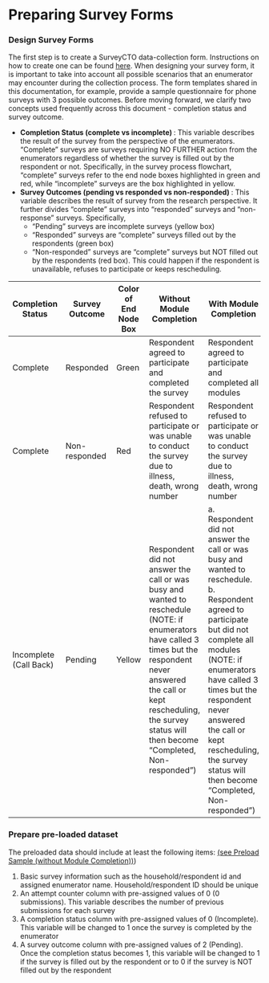 # Preparing Survey Forms

### Design Survey Forms
The first step is to create a SurveyCTO data-collection form. Instructions on how to create one can be found [here](https://docs.surveycto.com/02-designing-forms/01-core-concepts/). When designing your survey form, it is important to take into account all possible scenarios that an enumerator may encounter during the collection process. The form templates shared in this documentation, for example, provide a sample questionnaire for phone surveys with 3 possible outcomes. Before moving forward, we clarify two concepts used frequently across this document - completion status and survey outcome.
  - <b> Completion Status (complete vs incomplete) </b>: This variable describes the result of the survey from the perspective of the enumerators. “Complete” surveys are surveys requiring NO FURTHER action from the enumerators regardless of whether the survey is filled out by the respondent or not. Specifically, in the survey process flowchart, “complete” surveys refer to the end node boxes highlighted in green and red, while “incomplete” surveys are the box highlighted in yellow.
  - <b> Survey Outcomes (pending vs responded vs non-responded) </b>: This variable describes the result of survey from the research perspective. It further divides “complete” surveys into “responded” surveys and “non-response” surveys.  Specifically,
    - “Pending” surveys are incomplete surveys (yellow box)
    - “Responded” surveys are “complete” surveys filled out by the respondents (green box)
    - “Non-responded” surveys are “complete” surveys but NOT filled out by the respondents (red box). This could happen if the respondent is unavailable, refuses to participate or keeps rescheduling.


  | Completion Status | Survey Outcome  | Color of End Node Box |Without Module Completion | With Module Completion|
  | ------------- | ------------- | ------------ | ------------ | ------------ |
  | Complete | Responded | Green | Respondent agreed to participate and completed the survey | Respondent agreed to participate and completed all modules |
  | Complete | Non-responded | Red | Respondent refused to participate or was unable to conduct the survey due to illness, death, wrong number |Respondent refused to participate or was unable to conduct the survey due to illness, death, wrong number |
  | Incomplete (Call Back) | Pending | Yellow | Respondent did not answer the call or was busy and wanted to reschedule   (NOTE: if enumerators have called 3 times but the respondent never answered the call or kept rescheduling, the survey status will then become “Completed, Non-responded”) | a. Respondent did not answer the call or was busy and wanted to reschedule. b. Respondent agreed to participate but did not complete all modules (NOTE: if enumerators have called 3 times but the respondent never answered the call or kept rescheduling, the survey status will then become “Completed, Non-responded”) |

### Prepare pre-loaded dataset

The preloaded data should include at least the following items:
[(see Preload Sample (without Module Completion))](https://github.com/dime-worldbank/iesurveykit/blob/initial-update/Survey%20Checks/scto/Preloaded%20Data%20Sample.xlsx))

  1. Basic survey information such as the household/respondent id and assigned enumerator name.  Household/respondent ID should be unique
  2. An attempt counter column with pre-assigned values of 0 (0 submissions). This variable describes the number of previous submissions for each survey
  3. A completion status column with pre-assigned values of 0 (Incomplete). This variable will be changed to 1 once the survey is completed by the enumerator
  4. A survey outcome column with pre-assigned values of 2 (Pending).  Once the completion status becomes 1, this variable will be changed to 1 if the survey is filled out by the respondent or to 0 if the survey is NOT filled out by the respondent
